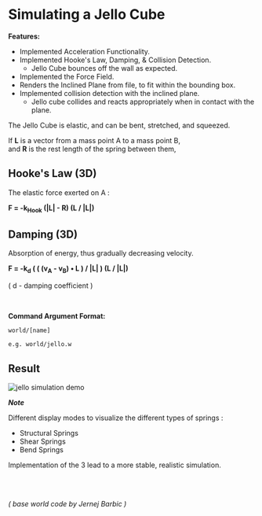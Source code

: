 
# Simulating a Jello Cube

**Features:**

- Implemented Acceleration Functionality.
- Implemented Hooke's Law, Damping, & Collision Detection.
	- Jello Cube bounces off the wall as expected.
- Implemented the Force Field.
- Renders the Inclined Plane from file, to fit within the bounding box.
- Implemented collision detection with the inclined plane.
	- Jello cube collides and reacts appropriately when in contact with the plane.


The Jello Cube is elastic, and can be bent, stretched, and squeezed.


If **L** is a vector from a mass point A to a mass point B,\
and **R** is the rest length of the spring between them,


## Hooke's Law (3D)

The elastic force exerted on A :

**F = -k<sub>Hook</sub> (|L| - R) (L / |L|)**


## Damping (3D)

Absorption of energy, thus gradually decreasing velocity.

**F = -k<sub>d</sub> ( ( (v<sub>A</sub> - v<sub>B</sub>) • L ) / |L| ) (L / |L|)** 

( d - damping coefficient )

<br/>

**Command Argument Format:**

	world/[name]

	e.g. world/jello.w
	
	
	
	
## Result

![jello simulation demo](result/jellosimulationdemo.gif)

***Note***

Different display modes to visualize the different types of springs :

* Structural Springs
* Shear Springs
* Bend Springs

Implementation of the 3  lead to a more stable, realistic simulation.

<br/>
<br/>

*( base world code by Jernej Barbic )*
